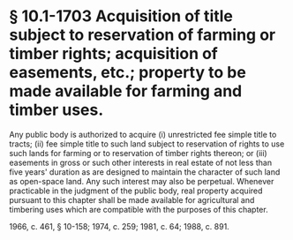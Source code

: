 # § 10.1-1703 Acquisition of title subject to reservation of farming or timber rights; acquisition of easements, etc.; property to be made available for farming and timber uses.

<p>Any public body is authorized to acquire (i) unrestricted fee simple title to tracts; (ii) fee simple title to such land subject to reservation of rights to use such lands for farming or to reservation of timber rights thereon; or (iii) easements in gross or such other interests in real estate of not less than five years' duration as are designed to maintain the character of such land as open-space land. Any such interest may also be perpetual. Whenever practicable in the judgment of the public body, real property acquired pursuant to this chapter shall be made available for agricultural and timbering uses which are compatible with the purposes of this chapter.</p><p>1966, c. 461, § 10-158; 1974, c. 259; 1981, c. 64; 1988, c. 891.</p>